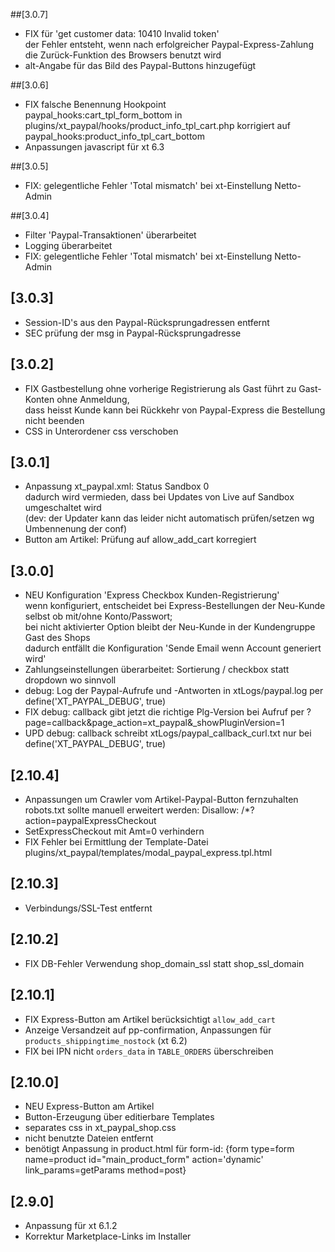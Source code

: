 ##[3.0.7]
- FIX für 'get customer data: 10410 Invalid token'  
  der Fehler entsteht, wenn nach erfolgreicher Paypal-Express-Zahlung die Zurück-Funktion des Browsers benutzt wird 
- alt-Angabe für das Bild des Paypal-Buttons hinzugefügt

##[3.0.6]
- FIX falsche Benennung Hookpoint  
  paypal_hooks:cart_tpl_form_bottom
  in plugins/xt_paypal/hooks/product_info_tpl_cart.php korrigiert auf  
  paypal_hooks:product_info_tpl_cart_bottom
- Anpassungen javascript für xt 6.3

##[3.0.5]
- FIX: gelegentliche Fehler 'Total mismatch' bei xt-Einstellung Netto-Admin

##[3.0.4]
- Filter 'Paypal-Transaktionen' überarbeitet
- Logging überarbeitet
- FIX: gelegentliche Fehler 'Total mismatch' bei xt-Einstellung Netto-Admin

## [3.0.3]
- Session-ID's aus den Paypal-Rücksprungadressen entfernt
- SEC prüfung der msg in Paypal-Rücksprungadresse

## [3.0.2]
- FIX Gastbestellung ohne vorherige Registrierung als Gast führt zu Gast-Konten ohne Anmeldung,  
  dass heisst Kunde kann bei Rückkehr von Paypal-Express die Bestellung nicht beenden
- CSS in Unterordener css verschoben  

## [3.0.1]
- Anpassung xt_paypal.xml: Status Sandbox 0\
  dadurch wird vermieden, dass bei Updates von Live auf Sandbox umgeschaltet wird\
  (dev: der Updater kann das leider nicht automatisch prüfen/setzen wg Umbennenung der conf)
- Button am Artikel: Prüfung auf allow_add_cart korregiert  

## [3.0.0]
- NEU Konfiguration 'Express Checkbox Kunden-Registrierung'  
  wenn konfiguriert, entscheidet bei Express-Bestellungen der Neu-Kunde selbst ob mit/ohne Konto/Passwort;  
  bei nicht aktivierter Option bleibt der Neu-Kunde in der Kundengruppe Gast des Shops   
  dadurch entfällt die Konfiguration 'Sende Email wenn Account generiert wird'
- Zahlungseinstellungen überarbeitet: Sortierung  / checkbox statt dropdown wo sinnvoll
- debug: Log der Paypal-Aufrufe und -Antworten in xtLogs/paypal.log per define('XT_PAYPAL_DEBUG', true)
- FIX debug: callback gibt jetzt die richtige Plg-Version bei Aufruf per ?page=callback&page_action=xt_paypal&_showPluginVersion=1
- UPD debug: callback schreibt xtLogs/paypal_callback_curl.txt nur bei define('XT_PAYPAL_DEBUG', true)

## [2.10.4]
- Anpassungen um Crawler vom Artikel-Paypal-Button fernzuhalten\
  robots.txt sollte manuell erweitert werden: Disallow: /*?action=paypalExpressCheckout
- SetExpressCheckout mit Amt=0 verhindern
- FIX Fehler bei Ermittlung der Template-Datei plugins/xt_paypal/templates/modal_paypal_express.tpl.html

## [2.10.3]
- Verbindungs/SSL-Test entfernt

## [2.10.2]
- FIX DB-Fehler Verwendung shop_domain_ssl statt shop_ssl_domain

## [2.10.1]
- FIX Express-Button am Artikel berücksichtigt `allow_add_cart`
- Anzeige Versandzeit auf pp-confirmation, Anpassungen für `products_shippingtime_nostock` (xt 6.2)
- FIX bei IPN nicht `orders_data` in `TABLE_ORDERS` überschreiben

## [2.10.0]
- NEU Express-Button am Artikel
- Button-Erzeugung über editierbare Templates
- separates css in xt_paypal_shop.css
- nicht benutzte Dateien entfernt
- benötigt Anpassung in product.html für form-id:
  {form type=form name=product id="main_product_form" action='dynamic' link_params=getParams method=post}

## [2.9.0]
- Anpassung für xt 6.1.2
- Korrektur Marketplace-Links im Installer